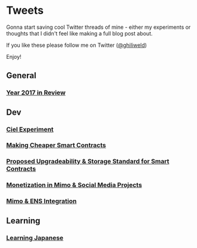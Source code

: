 # Tweets
Gonna start saving cool Twitter threads of mine - either my experiments or thoughts that I didn't feel like making a full blog post about.

If you like these please follow me on Twitter ([@ghiliweld](https://twitter.com/ghiliweld))

Enjoy!

## General
### [Year 2017 in Review](https://twitter.com/ghiliweld/status/996956030675365888)

## Dev

### [Ciel Experiment](https://twitter.com/ghiliweld/status/1000260078912655360)

### [Making Cheaper Smart Contracts](https://twitter.com/ghiliweld/status/1001615180676116480)

### [Proposed Upgradeability & Storage Standard for Smart Contracts](https://twitter.com/ghiliweld/status/1002556977455779841)

### [Monetization in Mimo & Social Media Projects](https://twitter.com/ghiliweld/status/1005174834307960832)

### [Mimo & ENS Integration](https://twitter.com/ghiliweld/status/1011054510037495808)

## Learning

### [Learning Japanese](https://twitter.com/ghiliweld/status/1007335455879254019)
